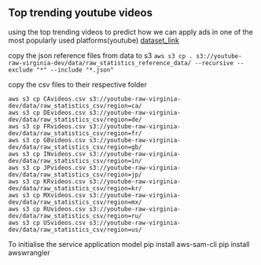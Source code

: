 ## Top trending youtube videos
using the top trending videos to predict  how we can apply ads in one of the most popularly used platforms(youtube)
[dataset_link](https://www.kaggle.com/datasets/datasnaek/youtube-new)

copy the json reference files from data to s3
`aws s3 cp . s3://youtube-raw-virginia-dev/data/raw_statistics_reference_data/ --recursive --exclude "*" --include "*.json"`

copy the csv files to their respective folder


```
aws s3 cp CAvideos.csv s3://youtube-raw-virginia-dev/data/raw_statistics_csv/region=ca/
aws s3 cp DEvideos.csv s3://youtube-raw-virginia-dev/data/raw_statistics_csv/region=de/
aws s3 cp FRvideos.csv s3://youtube-raw-virginia-dev/data/raw_statistics_csv/region=fr/
aws s3 cp GBvideos.csv s3://youtube-raw-virginia-dev/data/raw_statistics_csv/region=gb/
aws s3 cp INvideos.csv s3://youtube-raw-virginia-dev/data/raw_statistics_csv/region=in/
aws s3 cp JPvideos.csv s3://youtube-raw-virginia-dev/data/raw_statistics_csv/region=jp/
aws s3 cp KRvideos.csv s3://youtube-raw-virginia-dev/data/raw_statistics_csv/region=kr/
aws s3 cp MXvideos.csv s3://youtube-raw-virginia-dev/data/raw_statistics_csv/region=mx/
aws s3 cp RUvideos.csv s3://youtube-raw-virginia-dev/data/raw_statistics_csv/region=ru/
aws s3 cp USvideos.csv s3://youtube-raw-virginia-dev/data/raw_statistics_csv/region=us/
```


To initialise the service application model
pip install aws-sam-cli
pip install awswrangler